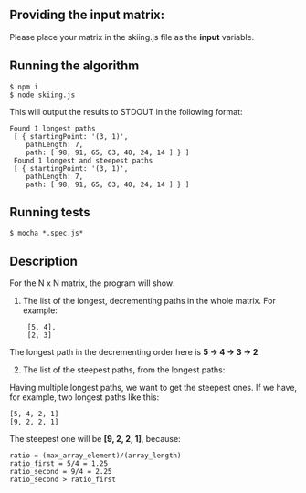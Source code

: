 ## Providing the input matrix:

Please place your matrix in the skiing.js file as the **input** variable.

## Running the algorithm

	$ npm i
	$ node skiing.js

This will output the results to STDOUT in the following format:

    Found 1 longest paths 
     [ { startingPoint: '(3, 1)',
        pathLength: 7,
        path: [ 98, 91, 65, 63, 40, 24, 14 ] } ] 
     Found 1 longest and steepest paths 
     [ { startingPoint: '(3, 1)',
        pathLength: 7,
        path: [ 98, 91, 65, 63, 40, 24, 14 ] } ] 

## Running tests

	$ mocha *.spec.js*

## Description

For the N x N matrix, the program will show:
1. The list of the longest, decrementing paths in the whole matrix. For example:

    
        [5, 4],
        [2, 3]       
    
The longest path in the decrementing order here is **5 -> 4 -> 3 -> 2**

2. The list of the steepest paths, from the longest paths:

Having multiple longest paths, we want to get the steepest ones. If we have, for example, two longest paths like this:

    [5, 4, 2, 1]
    [9, 2, 2, 1]
    
The steepest one will be **[9, 2, 2, 1]**, because:

    ratio = (max_array_element)/(array_length)
    ratio_first = 5/4 = 1.25
    ratio_second = 9/4 = 2.25
    ratio_second > ratio_first

